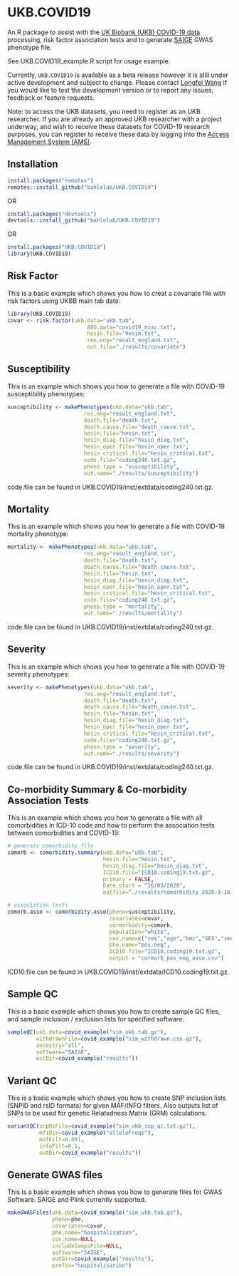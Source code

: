 # UKB.COVID19
An R package to assist with the [UK Biobank (UKB) COVID-19 data](https://biobank.ndph.ox.ac.uk/showcase/exinfo.cgi?src=COVID19) processing, risk factor association tests and to generate [SAIGE](https://github.com/weizhouUMICH/SAIGE) GWAS phenotype file.

See UKB.COVID19_example.R script for usage example.

Currently, `UKB.COVID19` is available as a beta release however it is still under active development and subject to change. Please contact [Longfei Wang](wang.lo@wehi.edu.au) if you would like to test the development version or to report any issues, feedback or feature requests.

Note: to access the UKB datasets, you need to register as an UKB researcher. If you are already an approved UKB researcher with a project underway, and wish to receive these datasets for COVID-19 research purposes, you can register to receive these data by logging into the [Access Management System (AMS)](https://bbams.ndph.ox.ac.uk/ams/resApplications).


## Installation

```r
install.packages("remotes")
remotes::install_github("bahlolab/UKB.COVID19")
```
OR
```r
install.packages("devtools")
devtools::install_github("bahlolab/UKB.COVID19")
```
OR
```r
install.packages("UKB.COVID19")
library(UKB.COVID19)
```

## Risk Factor

This is a basic example which shows you how to creat a covariate file with risk factors using UKBB main tab data:

```r
library(UKB.COVID19)
covar <- risk.factor(ukb.data="ukb.tab", 
                         ABO.data="covid19_misc.txt",
                         hesin.file="hesin.txt",
                         res.eng="result_england.txt",
                         out.file="./results/covariate")
```

## Susceptibility

This is an example which shows you how to generate a file with COVID-19 susceptibility phenotypes:

```r
susceptibility <- makePhenotypes(ukb.data="ukb.tab",
                        res.eng="result_england.txt",
                        death.file="death.txt",
                        death.cause.file="death_cause.txt",
                        hesin.file="hesin.txt",
                        hesin_diag.file="hesin_diag.txt",
                        hesin_oper.file="hesin_oper.txt",
                        hesin_critical.file="hesin_critical.txt",
                        code.file="coding240.txt.gz",
                        pheno.type = "susceptibility",
                        out.name="./results/susceptibility")
```
code.file can be found in UKB.COVID19/inst/extdata/coding240.txt.gz.

## Mortality

This is an example which shows you how to generate a file with COVID-19 mortality phenotype:

```r
mortality <- makePhenotypes(ukb.data="ukb.tab",
                        res.eng="result_england.txt",
                        death.file="death.txt",
                        death.cause.file="death_cause.txt",
                        hesin.file="hesin.txt",
                        hesin_diag.file="hesin_diag.txt",
                        hesin_oper.file="hesin_oper.txt",
                        hesin_critical.file="hesin_critical.txt",
                        code.file="coding240.txt.gz",
                        pheno.type = "mortality",
                        out.name="./results/mortality")
```
code.file can be found in UKB.COVID19/inst/extdata/coding240.txt.gz.

## Severity

This is an example which shows you how to generate a file with COVID-19 severity phenotypes:

```r
severity <- makePhenotypes(ukb.data="ukb.tab",
                        res.eng="result_england.txt",
                        death.file="death.txt",
                        death.cause.file="death_cause.txt",
                        hesin.file="hesin.txt",
                        hesin_diag.file="hesin_diag.txt",
                        hesin_oper.file="hesin_oper.txt",
                        hesin_critical.file="hesin_critical.txt",
                        code.file="coding240.txt.gz",
                        pheno.type = "severity",
                        out.name="./results/severity")
```
code.file can be found in UKB.COVID19/inst/extdata/coding240.txt.gz.

## Co-morbidity Summary & Co-morbidity Association Tests

This is an example which shows you how to generate a file with all comorbidities in ICD-10 code and how to perform the association tests between comorbidities and COVID-19:

``` r
# generate comorbidity file
comorb <- comorbidity.summary(ukb.data="ukb.tab",
                              hesin.file="hesin.txt", 
                              hesin_diag.file="hesin_diag.txt", 
                              ICD10.file="ICD10.coding19.txt.gz",
                              primary = FALSE,
                              Date.start = "16/03/2020",
                              outfile="./results/comorbidity_2020-3-16.txt")

# association tests 
comorb.asso <- comorbidity.asso(pheno=susceptibility,
                                covariates=covar,
                                cormorbidity=comorb,
                                population="white",
                                cov.name=c("sex","age","bmi","SES","smoke","inAgedCare"),
                                phe.name="pos.neg",
                                ICD10.file="ICD10.coding19.txt.gz",
                                output = "cormorb_pos_neg_asso.csv")

```
ICD10.file can be found in UKB.COVID19/inst/extdata/ICD10.coding19.txt.gz.


## Sample QC

This is a basic example which shows you how to create sample QC files, and sample inclusion / exclusion lists for specified software:

```r
sampleQC(ukb.data=covid_example("sim_ukb.tab.gz"), 
         withdrawnFile=covid_example("sim_withdrawn.csv.gz"), 
         ancestry="all", 
         software="SAIGE", 
         outDir=covid_example("results"))
```

## Variant QC

This is a basic example which shows you how to create SNP inclusion lists (SNPID and rsID formats) for given MAF/INFO filters. Also outputs list of SNPs to be used for genetic Relatedness Matrix (GRM) calculations.

```r
variantQC(snpQcFile=covid_example("sim_ukb_snp_qc.txt.gz"), 
          mfiDir=covid_example("alleleFreqs"), 
          mafFilt=0.001, 
          infoFilt=0.5, 
          outDir=covid_example("results"))
```

## Generate GWAS files

This is a basic example which shows you how to generate files for GWAS Software. SAIGE and Plink currently supported.

```r
makeGWASFiles(ukb.data=covid_example("sim_ukb.tab.gz"), 
              pheno=phe, 
              covariates=covar, 
              phe.name="hospitalisation", 
              cov.name=NULL, 
              includeSampsFile=NULL, 
              software="SAIGE", 
              outDir=covid_example("results"), 
              prefix="hospitalisation")
```

